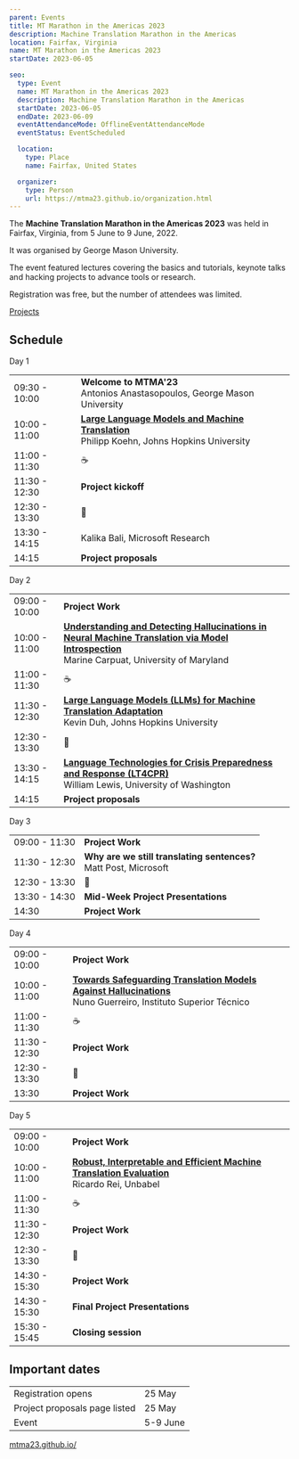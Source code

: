 ```yaml
---
parent: Events
title: MT Marathon in the Americas 2023
description: Machine Translation Marathon in the Americas
location: Fairfax, Virginia
name: MT Marathon in the Americas 2023
startDate: 2023-06-05

seo:
  type: Event
  name: MT Marathon in the Americas 2023
  description: Machine Translation Marathon in the Americas
  startDate: 2023-06-05
  endDate: 2023-06-09
  eventAttendanceMode: OfflineEventAttendanceMode
  eventStatus: EventScheduled

  location:
    type: Place
    name: Fairfax, United States

  organizer:
    type: Person
    url: https://mtma23.github.io/organization.html
---
```


The **Machine Translation Marathon in the Americas 2023** was held in Fairfax, Virginia, from 5 June to 9 June, 2022.

It was organised by George Mason University.

The event featured lectures covering the basics and tutorials, keynote talks and hacking projects to advance tools or research.

Registration was free, but the number of attendees was limited.

[Projects](https://docs.google.com/document/d/1V30k4-5Ebz4u7KFjt4eFPAIm5uz5DWEKreZeB174TiQ/edit#heading=h.56qvwuxnxquq)

## Schedule

Day 1

|     |     |
| --- | --- |
| 09:30 - 10:00 | **Welcome to MTMA'23** <br>Antonios Anastasopoulos, George Mason University |
| 10:00 - 11:00 | [**Large Language Models and Machine Translation**](https://drive.google.com/file/d/1x2MPUzUJmwdhmVVF1ot_S7C8-34Aqj7D/view) <br>Philipp Koehn, Johns Hopkins University |
| 11:00 - 11:30 | ☕️ |
| 11:30 - 12:30 | **Project kickoff** |
| 12:30 - 13:30 | 🍴 |
| 13:30 - 14:15 | Kalika Bali, Microsoft Research |
| 14:15 | **Project proposals** |

Day 2

|     |     |
| --- | --- |
| 09:00 - 10:00 | **Project Work** |
| 10:00 - 11:00 | [**Understanding and Detecting Hallucinations in Neural Machine Translation via Model Introspection**](https://drive.google.com/file/d/18-Iqf4HSJm4EcKr-BLfXxcX_MVe7YZgu/view) <br>Marine Carpuat, University of Maryland |
| 11:00 - 11:30 | ☕️ |
| 11:30 - 12:30 | [**Large Language Models (LLMs) for Machine Translation Adaptation**](https://www.cs.jhu.edu/~kevinduh/notes/2306-MTMA-LLMforMT.pdf) <br>Kevin Duh, Johns Hopkins University |
| 12:30 - 13:30 | 🍴 |
| 13:30 - 14:15 | [**Language Technologies for Crisis Preparedness and Response (LT4CPR)**](https://drive.google.com/file/d/1zBXGayGVhkZ4EXGOHjEebutn_TwDOq0O/view) <br>William Lewis, University of Washington |
| 14:15 | **Project proposals** |

Day 3

|     |     |
| --- | --- |
| 09:00 - 11:30 | **Project Work** |
| 11:30 - 12:30 | **Why are we still translating sentences?** <br>Matt Post, Microsoft |
| 12:30 - 13:30 | 🍴 |
| 13:30 - 14:30 | **Mid-Week Project Presentations** |
| 14:30 | **Project Work** |

Day 4

|     |     |
| --- | --- |
| 09:00 - 10:00 | **Project Work** |
| 10:00 - 11:00 | [**Towards Safeguarding Translation Models Against Hallucinations**](https://drive.google.com/file/d/1-MlRTpYlwX4wobVS2dzZCs0NwAcewsUM/view) <br>Nuno Guerreiro, Instituto Superior Técnico |
| 11:00 - 11:30 | ☕️ |
| 11:30 - 12:30 | **Project Work** |
| 12:30 - 13:30 | 🍴 |
| 13:30 | **Project Work** |

Day 5

|     |     |
| --- | --- |
| 09:00 - 10:00 | **Project Work** |
| 10:00 - 11:00 | [**Robust, Interpretable and Efficient Machine Translation Evaluation**](https://drive.google.com/file/d/1f42HjtDqaPDd430caqHHE-Izs-nGAkNR/view) <br>Ricardo Rei, Unbabel |
| 11:00 - 11:30 | ☕️ |
| 11:30 - 12:30 | **Project Work** |
| 12:30 - 13:30 | 🍴 |
| 14:30 - 15:30 | **Project Work** |
| 14:30 - 15:30 | **Final Project Presentations** |
| 15:30 - 15:45 | **Closing session** |

## Important dates

|     |     |
| --- | --- |
| Registration opens | 25 May |
| Project proposals page listed | 25 May |
| Event | 5-9 June |


[mtma23.github.io/](https://mtma23.github.io/)


